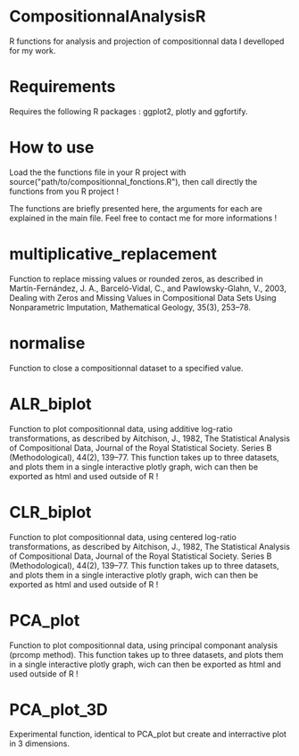 # CompositionnalAnalysisR
R functions for analysis and projection of compositionnal data I develloped for my work.

# Requirements
Requires the following R packages : ggplot2, plotly and ggfortify. 

# How to use
Load the the functions file in your R project with source("path/to/compositionnal_fonctions.R"), then call directly the functions from you R project !

The functions are briefly presented here, the arguments for each are explained in the main file. Feel free to contact me for more informations !

# multiplicative_replacement
Function to replace missing values or rounded zeros, as described in Martín-Fernández, J. A., Barceló-Vidal, C., and Pawlowsky-Glahn, V., 2003, Dealing with Zeros and Missing Values in Compositional Data Sets Using Nonparametric Imputation, Mathematical Geology, 35(3), 253–78.

# normalise

Function to close a compositionnal dataset to a specified value.

# ALR_biplot

Function to plot compositionnal data, using additive log-ratio transformations, as described by Aitchison, J., 1982, The Statistical Analysis of Compositional Data, Journal of the Royal Statistical Society. Series B (Methodological), 44(2), 139–77. This function takes up to three datasets, and plots them in a single interactive plotly graph, wich can then be exported as html and used outside of R !

# CLR_biplot

Function to plot compositionnal data, using centered log-ratio transformations, as described by Aitchison, J., 1982, The Statistical Analysis of Compositional Data, Journal of the Royal Statistical Society. Series B (Methodological), 44(2), 139–77. This function takes up to three datasets, and plots them in a single interactive plotly graph, wich can then be exported as html and used outside of R !

# PCA_plot

Function to plot compositionnal data, using principal componant analysis (prcomp method). This function takes up to three datasets, and plots them in a single interactive plotly graph, wich can then be exported as html and used outside of R !

# PCA_plot_3D
Experimental function, identical to PCA_plot but create and interractive plot in 3 dimensions.
